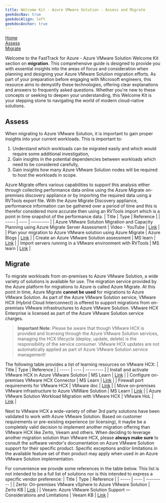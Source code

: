 ```yaml
---
title: Welcome Kit - Azure VMware Solution - Assess and Migrate
geekdocNav: true
geekdocAlign: left
geekdocAnchor: true
---
```



[Home](../readme)  
[Assess](#assess)  
[Migrate](#migrate)

Welcome to the FastTrack for Azure - Azure VMware Solution Welcome Kit section on **migration**. This comprehensive guide is designed to provide you with essential insights into the areas of focus and consideration when planning and designing your Azure VMware Solution migration efforts. As part of your preparation before engaging with Microsoft engineers, this resource aims to demystify these technologies, offering clear explanations and answers to frequently asked questions. Whether you're new to these concepts or seeking to deepen your understanding, this Welcome Kit is your stepping stone to navigating the world of modern cloud-native solutions.

## Assess

When migrating to Azure VMware Solution, it is important to gain proper insights into your current workloads. This is important to:

1. Understand which workloads can be migrated easily and which would require some additional investigation,
2. Gain insights in the potential dependencies between workloads which need to be considered carefully,
3. Gain insights how many Azure VMware Solution nodes will be required to host the workloads in scope.

Azure Migrate offers various capabilities to support this analysis either through collecting performance data online using the Azure Migrate on-premises discovery appliance or by importing the required data using a RVTools export file. With the Azure Migrate Discovery appliance, performance information can be gathered over a period of time and this is therefor considered more accurate then using an RVTools import which is a point in time snapshot of the performance data.
| Title | Type | Reference |
| ----- | ---- | --------- |
| Azure VMware Solution Migration and Capacity Planning using Azure Migrate Server Assessment | Video - YouTube | [Link](https://www.youtube.com/watch?v=NoNG-hkksrA&t=692s&pp=ygUcYXp1cmUgbWlncmF0ZSBhc3Nlc3NtZW50IGF2cw%3D%3D) |
| Plan your migration to Azure VMware solution using Azure Migrate | Azure Blogs | [Link](https://azure.microsoft.com/blog/plan-your-migration-to-azure-vmware-solution-using-azure-migrate/) |
| Create an Azure VMware Solution assessment | MS learn | [Link](https://learn.microsoft.com/azure/migrate/how-to-create-azure-vmware-solution-assessment) |
| Import servers running in a VMware environment with RVTools | MS learn | [Link](https://learn.microsoft.com/azure/migrate/tutorial-import-vmware-using-rvtools-xlsx) |

## Migrate

To migrate workloads from on-premises to Azure VMware Solution, a wide variety of solutions is available for use. The migration service provided by the Azure platform for migrations to Azure is called Azure Migrate. At this point in time, Azure Migrate **cannot be used** for migrations to Azure VMware Solution. As part of the Azure VMware Solution service, VMware HCX (Hybrid Cloud Interconnect) is offered to support migrations from on-premises VMware infrastructures to Azure VMware Solution. VMware HCX Enterprise is licensed as part of the Azure VMware Solution service charges.

> **Important Note**: Please be aware that though VMware HCX is provided and licensing through the Azure VMware Solution services, managing the HCX lifecycle (deploy, update, delete) is the responsibility of the service consumer. VMware HCX updates are not automatically applied as part of Azure VMware Solution service management!

The following table provides a list of learning resources on VMware HCX:
| Title | Type | Reference |
| ----- | ---- | --------- |
| Install and activate VMware HCX in Azure VMware Solution | MS Learn | [Link](https://learn.microsoft.com/azure/azure-vmware/install-vmware-hcx) |
| Configure on-premises VMware HCX Connector | MS Learn | [Link](https://learn.microsoft.com/azure/azure-vmware/configure-vmware-hcx) |
| Firewall port requirements for VMware HCX | VMware doc | [Link](https://ports.esp.vmware.com/home/VMware-HCX) |
| Move on-premises VMware infrastructure to Azure VMWare Solution | MS Learn | [Link](https://learn.microsoft.com/azure/cloud-adoption-framework/migrate/azure-best-practices/contoso-migration-vmware-to-azure) |
| Azure VMware Solution Workload Migration with VMware HCX | VMware HoL | [Link](https://labs.hol.vmware.com/HOL/catalogs/lab/10895) |

Next to VMware HCX a wide-variety of other 3rd party solutions have been validated to work with Azure VMware Solution. Based on customer requirements or pre-existing experience (or licensing), it maybe be a completely valid decision to implement another migration offering than VMware HCX like Zerto, Veeam and others. When deciding to leverage another migration solution than VMware HCX, please **always make sure** to consult the software vendor's documentation on Azure VMware Solution support for their specific product. Specific exceptions and/or limitations in the available feature set of their product may apply when used in an Azure VMware Solution implementation.

For convenience we provide some references in the table below. This list is not intended to be a full list of solutions nor is this intended to express a specific vendor preference:
| Title | Type | Reference |
| ----- | ---- | --------- |
| Zerto: On-premises VMware vSphere to Azure VMware Solution | Zerto KB | [Link](https://help.zerto.com/bundle/Install.AVS.HTML/page/Zerto_AVS_Architecture.htm) |
| Veeam: Azure VMware Solution Support — Considerations and Limitations | Veeam KB | [Link](https://www.veeam.com/kb4012) |
